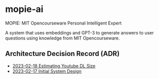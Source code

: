 # mopie-ai

MOPIE: MIT Opencourseware Personal Intelligent Expert

A system that uses embeddings and GPT-3 to generate answers to user questions using knowledge from MIT Opencourseware.

## Architecture Decision Record (ADR)

- [2023-02-18 Estimating Youtube DL Size](adrs/2023-02-18_estimating-youtube-dl-size.md)
- [2023-02-17 Initial System Design](adrs/2023-02-17_initial-system-design.md)
